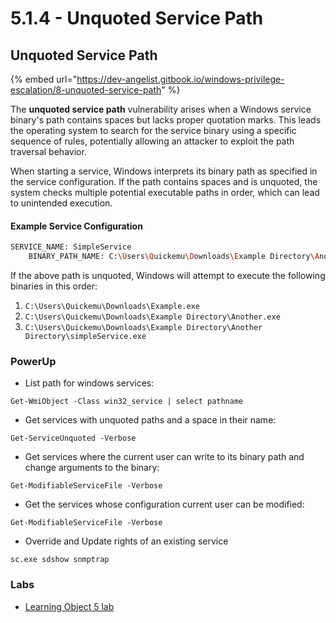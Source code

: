 # 5.1.4 - Unquoted Service Path

## Unquoted Service Path

{% embed url="https://dev-angelist.gitbook.io/windows-privilege-escalation/8-unquoted-service-path" %}

The **unquoted service path** vulnerability arises when a Windows service binary's path contains spaces but lacks proper quotation marks. This leads the operating system to search for the service binary using a specific sequence of rules, potentially allowing an attacker to exploit the path traversal behavior.

When starting a service, Windows interprets its binary path as specified in the service configuration. If the path contains spaces and is unquoted, the system checks multiple potential executable paths in order, which can lead to unintended execution.

#### **Example Service Configuration** <a href="#example-service-configuration" id="example-service-configuration"></a>

```bash
SERVICE_NAME: SimpleService
    BINARY_PATH_NAME: C:\Users\Quickemu\Downloads\Example Directory\Another Directory\simpleService.exe
```

If the above path is unquoted, Windows will attempt to execute the following binaries in this order:

1. `C:\Users\Quickemu\Downloads\Example.exe`
2. `C:\Users\Quickemu\Downloads\Example Directory\Another.exe`
3. `C:\Users\Quickemu\Downloads\Example Directory\Another Directory\simpleService.exe`

### PowerUp

* List path for windows services:

`Get-WmiObject -Class win32_service | select pathname`

* Get services with unquoted paths and a space in their name:

`Get-ServiceUnquoted -Verbose`

* Get services where the current user can write to its binary path and change arguments to the binary:

`Get-ModifiableServiceFile -Verbose`

* Get the services whose configuration current user can be modified:

`Get-ModifiableServiceFile -Verbose`

* Override and Update rights of an existing service

`sc.exe sdshow snmptrap`

### Labs

* [Learning Object 5 lab](../../lab/5-lo-5.md)
